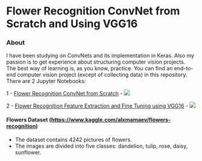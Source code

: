 # Flower Recognition ConvNet from Scratch and Using VGG16
### About
I have been studying on ConvNets and its implementation in Keras. Also my passion is to get experience about structuring computer vision projects. The best way of learning is, as you know, practice. You can find an end-to-end computer vision project (except of collecting data) in this repository. There are 2 Jupyter Notebooks: <br>

1 - <a href="https://github.com/tolgahancepel/flower-recognition-convnet-from-scratch-and-using-vgg16/blob/master/flower-recognition-convnet-from-scratch.ipynb">Flower Recognition ConvNet from Scratch</a> - 
<a href="https://www.kaggle.com/tolgahancepel/flower-recognition-convnet-from-scratch">
  <img src="https://raw.githubusercontent.com/tolgahancepel/Machine-Learning-Regression-and-Classification-Analyses/master/img/kaggle-button.png"></img>
</a>

2 - <a href="#">Flower Recognition Feature Extraction and Fine Tuning using VGG16</a> - 
<a href="https://www.kaggle.com/tolgahancepel/feature-extraction-and-fine-tuning-using-vgg16">
  <img src="https://raw.githubusercontent.com/tolgahancepel/Machine-Learning-Regression-and-Classification-Analyses/master/img/kaggle-button.png"></img>
</a>

#### Flowers Dataset (https://www.kaggle.com/alxmamaev/flowers-recognition)
- The dataset contains 4242 pictures of flowers.
- The images are divided into five classes: dandelion, tulip, rose, daisy, sunflower.
